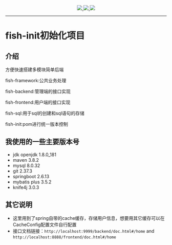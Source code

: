
<p align="center">
	<a target="_blank" href="https://spring.io/projects/spring-boot">
		<img src="https://img.shields.io/badge/spring%20boot-2.6.13-green" />
	</a>
    <a target="_blank" href="https://www.oracle.com/java/technologies/javase/javase-jdk8-downloads.html">
		<img src="https://img.shields.io/badge/maven-3.8.2-blue.svg" />
	</a>
    <a target="_blank" href="https://www.oracle.com/java/technologies/javase/javase-jdk8-downloads.html">
		<img src="https://img.shields.io/badge/openjdk-1.8.0_181-yellow.svg" />
	</a>
</p>

----------

# fish-init初始化项目

## 介绍

方便快速搭建多模块简单后端

fish-framework:公共业务处理

fish-backend:管理端的接口实现

fish-frontend:用户端的接口实现

fish-sql:用于sql的创建和sql语句的存储

fish-init:pom进行统一版本控制

## 我使用的一些主要版本号

- jdk openjdk 1.8.0_181
- maven 3.8.2
- mysql 8.0.32
- git 2.37.3
- springboot 2.6.13
- mybatis plus 3.5.2
- knife4j 3.0.3

## 其它说明

- 这里用到了spring自带的cache缓存，存储用户信息，想要用其它缓存可以在CacheConfig配置文件自行配置
- 接口文档链接：`http://localhost:9999/backend/doc.html#/home` and `http://localhost:8888/frontend/doc.html#/home`

